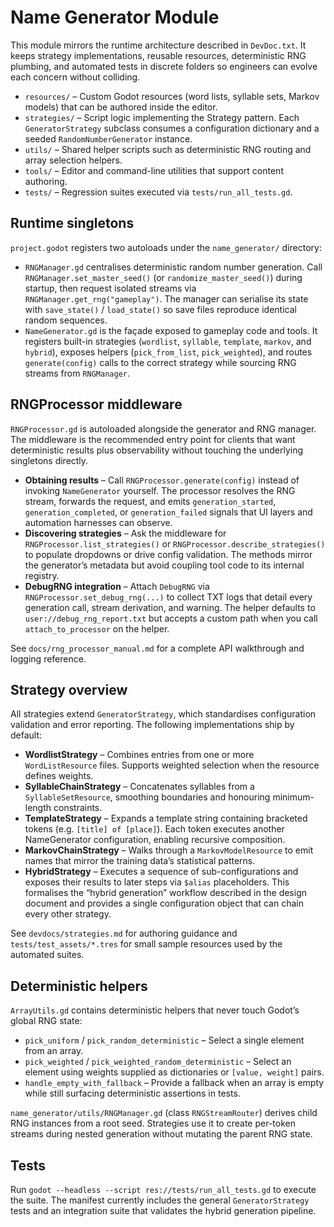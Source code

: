 # Name Generator Module

This module mirrors the runtime architecture described in `DevDoc.txt`. It keeps
strategy implementations, reusable resources, deterministic RNG plumbing, and
automated tests in discrete folders so engineers can evolve each concern without
colliding.

- `resources/` – Custom Godot resources (word lists, syllable sets, Markov
  models) that can be authored inside the editor.
- `strategies/` – Script logic implementing the Strategy pattern. Each
  `GeneratorStrategy` subclass consumes a configuration dictionary and a seeded
  `RandomNumberGenerator` instance.
- `utils/` – Shared helper scripts such as deterministic RNG routing and array
  selection helpers.
- `tools/` – Editor and command-line utilities that support content authoring.
- `tests/` – Regression suites executed via `tests/run_all_tests.gd`.

## Runtime singletons

`project.godot` registers two autoloads under the `name_generator/` directory:

- `RNGManager.gd` centralises deterministic random number generation. Call
  `RNGManager.set_master_seed()` (or `randomize_master_seed()`) during startup,
  then request isolated streams via `RNGManager.get_rng("gameplay")`. The
  manager can serialise its state with `save_state()` / `load_state()` so save
  files reproduce identical random sequences.
- `NameGenerator.gd` is the façade exposed to gameplay code and tools. It
  registers built-in strategies (`wordlist`, `syllable`, `template`, `markov`,
  and `hybrid`), exposes helpers (`pick_from_list`, `pick_weighted`), and routes
  `generate(config)` calls to the correct strategy while sourcing RNG streams
  from `RNGManager`.

## RNGProcessor middleware

`RNGProcessor.gd` is autoloaded alongside the generator and RNG manager. The
middleware is the recommended entry point for clients that want deterministic
results plus observability without touching the underlying singletons directly.

- **Obtaining results** – Call `RNGProcessor.generate(config)` instead of
  invoking `NameGenerator` yourself. The processor resolves the RNG stream,
  forwards the request, and emits `generation_started`, `generation_completed`,
  or `generation_failed` signals that UI layers and automation harnesses can
  observe.
- **Discovering strategies** – Ask the middleware for
  `RNGProcessor.list_strategies()` or `RNGProcessor.describe_strategies()` to
  populate dropdowns or drive config validation. The methods mirror the
  generator’s metadata but avoid coupling tool code to its internal registry.
- **DebugRNG integration** – Attach `DebugRNG` via
  `RNGProcessor.set_debug_rng(...)` to collect TXT logs that detail every
  generation call, stream derivation, and warning. The helper defaults to
  `user://debug_rng_report.txt` but accepts a custom path when you call
  `attach_to_processor` on the helper.

See `docs/rng_processor_manual.md` for a complete API walkthrough and logging
reference.

## Strategy overview

All strategies extend `GeneratorStrategy`, which standardises configuration
validation and error reporting. The following implementations ship by default:

- **WordlistStrategy** – Combines entries from one or more
  `WordListResource` files. Supports weighted selection when the resource
  defines weights.
- **SyllableChainStrategy** – Concatenates syllables from a
  `SyllableSetResource`, smoothing boundaries and honouring minimum-length
  constraints.
- **TemplateStrategy** – Expands a template string containing bracketed tokens
  (e.g. `[title] of [place]`). Each token executes another NameGenerator
  configuration, enabling recursive composition.
- **MarkovChainStrategy** – Walks through a `MarkovModelResource` to emit names
  that mirror the training data’s statistical patterns.
- **HybridStrategy** – Executes a sequence of sub-configurations and exposes
  their results to later steps via `$alias` placeholders. This formalises the
  “hybrid generation” workflow described in the design document and provides a
  single configuration object that can chain every other strategy.

See `devdocs/strategies.md` for authoring guidance and
`tests/test_assets/*.tres` for small sample resources used by the automated
suites.

## Deterministic helpers

`ArrayUtils.gd` contains deterministic helpers that never touch Godot’s global
RNG state:

- `pick_uniform` / `pick_random_deterministic` – Select a single element from an
  array.
- `pick_weighted` / `pick_weighted_random_deterministic` – Select an element
  using weights supplied as dictionaries or `[value, weight]` pairs.
- `handle_empty_with_fallback` – Provide a fallback when an array is empty while
  still surfacing deterministic assertions in tests.

`name_generator/utils/RNGManager.gd` (class `RNGStreamRouter`) derives child RNG
instances from a root seed. Strategies use it to create per-token streams during
nested generation without mutating the parent RNG state.

## Tests

Run `godot --headless --script res://tests/run_all_tests.gd` to execute the
suite. The manifest currently includes the general `GeneratorStrategy` tests and
an integration suite that validates the hybrid generation pipeline.
